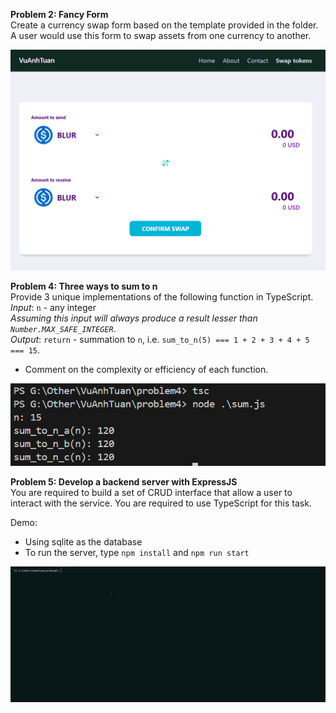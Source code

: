 **Problem 2: Fancy Form**  
Create a currency swap form based on the template provided in the folder. A user would use this form to swap assets from one currency to another.

![Problem 2](/problem2/images/demo/test-fullstack-problem-2.gif)

**Problem 4: Three ways to sum to n**  
Provide 3 unique implementations of the following function in TypeScript.  
*Input*: `n` - any integer  
*Assuming this input will always produce a result lesser than `Number.MAX_SAFE_INTEGER`*.  
*Output*: `return` - summation to `n`, i.e. `sum_to_n(5) === 1 + 2 + 3 + 4 + 5 === 15`.  

- Comment on the complexity or efficiency of each function. 

![Problem 4](/problem4/images/test-fullstack-problem-4.png)


**Problem 5: Develop a backend server with ExpressJS**  
You are required to build a set of CRUD interface that allow a user to interact with the service. You are required to use TypeScript for this task.  

Demo:
- Using sqlite as the database
- To run the server, type `npm install` and `npm run start`  

![Problem 5](/problem5/images/test-fullstack-problem-5.gif)